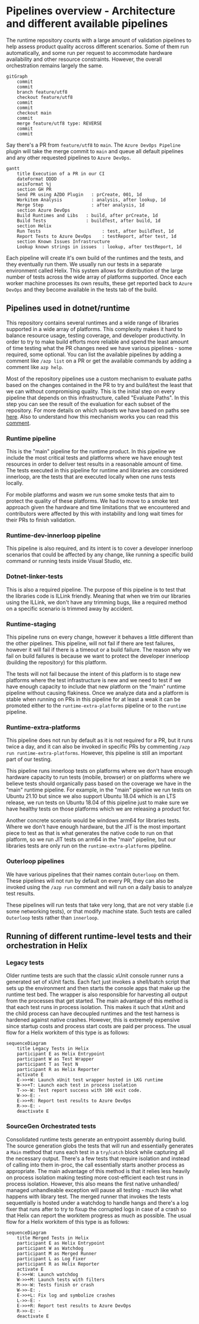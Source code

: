 # Pipelines overview - Architecture and different available pipelines

The runtime repository counts with a large amount of validation pipelines to help assess product quality accross different scenarios. Some of them run automatically, and some run per request to accommodate hardware availability and other resource constraints. However, the overall orchestration remains largely the same.

```mermaid
gitGraph
    commit
    commit
    branch feature/utf8
    checkout feature/utf8
    commit
    commit
    checkout main
    commit
    merge feature/utf8 type: REVERSE
    commit
    commit
```

Say there's a PR from `feature/utf8` to `main`. The `Azure DevOps Pipeline` plugin will take the merge commit to `main` and queue all default pipelines and any other requested pipelines to `Azure DevOps`.

```mermaid
gantt
    title Execution of a PR in our CI
    dateFormat DDDD
    axisFormat %j
    section GH PR
    Send PR using AZDO Plugin   : prCreate, 001, 1d
    Workitem Analysis           : analysis, after lookup, 1d
    Merge Step                  : after analysis, 1d
    section Azure DevOps
    Build Runtimes and Libs   : build, after prCreate, 1d
    Build Tests               : buildTest, after build, 1d
    section Helix
    Run Tests                       : test, after buildTest, 1d
    Report Tests to Azure DevOps    : testReport, after test, 1d
    section Known Issues Infrastructure
    Lookup known strings in issues  : lookup, after testReport, 1d
```

Each pipeline will create it's own build of the runtimes and the tests, and they eventually run them. We usually run our tests in a separate environment called Helix. This system allows for distribution of the large number of tests across the wide array of platforms supported. Once each worker machine processes its own results, these get reported back to `Azure DevOps` and they become available in the tests tab of the build.

## Pipelines used in dotnet/runtime

This repository contains several runtimes and a wide range of libraries supported in a wide array of platforms. This complexity makes it hard to balance resource usage, testing coverage, and developer productivity. In order to try to make build efforts more reliable and spend the least amount of time testing what the PR changes need we have various pipelines - some required, some optional. You can list the available pipelines by adding a comment like `/azp list` on a PR or get the available commands by adding a comment like `azp help`.

Most of the repository pipelines use a custom mechanism to evaluate paths based on the changes contained in the PR to try and build/test the least that we can without compromising quality. This is the initial step on every pipeline that depends on this infrastructure, called "Evaluate Paths". In this step you can see the result of the evaluation for each subset of the repository. For more details on which subsets we have based on paths see [here](/eng/pipelines/common/evaluate-default-paths.yml). Also to understand how this mechanism works you can read this [comment](/eng/pipelines/evaluate-changed-paths.sh#L3-L12).

### Runtime pipeline
This is the "main" pipeline for the runtime product. In this pipeline we include the most critical tests and platforms where we have enough test resources in order to deliver test results in a reasonable amount of time. The tests executed in this pipeline for runtime and libraries are considered innerloop, are the tests that are executed locally when one runs tests locally.

For mobile platforms and wasm we run some smoke tests that aim to protect the quality of these platforms. We had to move to a smoke test approach given the hardware and time limitations that we encountered and contributors were affected by this with instability and long wait times for their PRs to finish validation.

### Runtime-dev-innerloop pipeline
This pipeline is also required, and its intent is to cover a developer innerloop scenarios that could be affected by any change, like running a specific build command or running tests inside Visual Studio, etc.

### Dotnet-linker-tests
This is also a required pipeline. The purpose of this pipeline is to test that the libraries code is ILLink friendly. Meaning that when we trim our libraries using the ILLink, we don't have any trimming bugs, like a required method on a specific scenario is trimmed away by accident.

### Runtime-staging
This pipeline runs on every change, however it behaves a little different than the other pipelines. This pipeline, will not fail if there are test failures, however it will fail if there is a timeout or a build failure. The reason why we fail on build failures is because we want to protect the developer innerloop (building the repository) for this platform.

The tests will not fail because the intent of this platform is to stage new platforms where the test infrastructure is new and we need to test if we have enough capacity to include that new platform on the "main" runtime pipeline without causing flakiness. Once we analyze data and a platform is stable when running on PRs in this pipeline for at least a weak it can be promoted either to the `runtime-extra-platforms` pipeline or to the `runtime` pipeline.

### Runtime-extra-platforms
This pipeline does not run by default as it is not required for a PR, but it runs twice a day, and it can also be invoked in specific PRs by commenting `/azp run runtime-extra-platforms`. However, this pipeline is still an important part of our testing.

This pipeline runs innerloop tests on platforms where we don't have enough hardware capacity to run tests (mobile, browser) or on platforms where we believe tests should organically pass based on the coverage we have in the "main" runtime pipeline. For example, in the "main" pipeline we run tests on Ubuntu 21.10 but since we also support Ubuntu 18.04 which is an LTS release, we run tests on Ubuntu 18.04 of this pipeline just to make sure we have healthy tests on those platforms which we are releasing a product for.

Another concrete scenario would be windows arm64 for libraries tests. Where we don't have enough hardware, but the JIT is the most important piece to test as that is what generates the native code to run on that platform, so we run JIT tests on arm64 in the "main" pipeline, but our libraries tests are only run on the `runtime-extra-platforms` pipeline.

### Outerloop pipelines
We have various pipelines that their names contain `Outerloop` on them. These pipelines will not run by default on every PR, they can also be invoked using the `/azp run` comment and will run on a daily basis to analyze test results.

These pipelines will run tests that take very long, that are not very stable (i.e some networking tests), or that modify machine state. Such tests are called `Outerloop` tests rather than `innerloop`.

## Running of different runtime-level tests and their orchestration in Helix

### Legacy tests

Older runtime tests are such that the classic xUnit console runner runs a generated set of xUnit facts. Each fact just invokes a shell/batch script that sets up the environment and then starts the console apps that make up the runtime test bed. The wrapper is also responsible for harvesting all output from the processes that get started. The main advantage of this method is that each test runs in process isolation. This makes it such that xUnit and the child process can have decoupled runtimes and the test harness is hardened against native crashes. However, this is extremely expensive since startup costs and process start costs are paid per process. The usual flow for a Helix workitem of this type is as follows:

```mermaid
sequenceDiagram
    title Legacy Tests in Helix
    participant E as Helix Entrypoint
    participant W as Test Wrapper
    participant T as Test N
    participant R as Helix Reporter
    activate E
    E->>+W: Launch xUnit test wrapper hosted in LKG runtime
    W->>+T: Launch each test in process isolation
    T->>-W: Test report success with 100 exit code.
    W->>-E: -
    E->>+R: Report test results to Azure DevOps
    R->>-E: -
    deactivate E
```

### SourceGen Orchestrated tests

Consolidated runtime tests generate an entrypoint assembly during build. The source generation globs the tests that will run and essentially generates a `Main` method that runs each test in a `try`/`catch` block while capturing all the necessary output. There's a few tests that require isolation and instead of calling into them in-proc, the call essentially starts another process as appropriate. The main advantage of this method is that it relies less heavily on process isolation making testing more cost-efficient each test runs in process isolation. However, this also means the first native unhandled/ managed unhandleable exception will pause all testing - much like what happens with library test. The merged runner that invokes the tests sequentially is hosted under a watchdog to handle hangs and there's a log fixer that runs after to try to fixup the corrupted logs in case of a crash so that Helix can report the workitem progress as much as possible. The usual flow for a Helix workitem of this type is as follows:

```mermaid
sequenceDiagram
    title Merged Tests in Helix
    participant E as Helix Entrypoint
    participant W as Watchdog
    participant M as Merged Runner
    participant L as Log Fixer
    participant R as Helix Reporter
    activate E
    E->>+W: Launch watchdog
    W->>+M: Launch tests with filters
    M->>-W: Tests finish or crash
    W->>-E: .
    E->>+L: Fix log and symbolize crashes
    L->>-E: -
    E->>+R: Report test results to Azure DevOps
    R->>-E: -
    deactivate E
```
